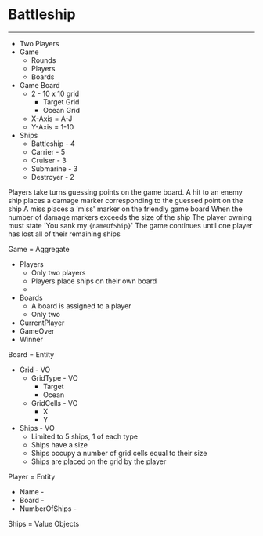 # Battleship
----

- Two Players
- Game
    - Rounds
    - Players
    - Boards
- Game Board
  - 2 - 10 x 10 grid
    - Target Grid
    - Ocean Grid
  - X-Axis = A-J
  - Y-Axis = 1-10
- Ships
   - Battleship - 4
   - Carrier - 5
   - Cruiser - 3
   - Submarine - 3
   - Destroyer - 2

Players take turns guessing points on the game board.
A hit to an enemy ship places a damage marker corresponding to the guessed point on the ship
A miss places a 'miss' marker on the friendly game board
When the number of damage markers exceeds the size of the ship
The player owning must state 'You sank my `{nameOfShip}`'
The game continues until one player has lost all of their remaining ships


Game = Aggregate
- Players
   - Only two players
   - Players place ships on their own board
   - 
- Boards
   - A board is assigned to a player
   - Only two
- CurrentPlayer
- GameOver
- Winner


Board = Entity
  - Grid - VO
    - GridType - VO
      - Target
      - Ocean
    - GridCells - VO
        - X
        - Y
  - Ships - VO
     - Limited to 5 ships, 1 of each type
     - Ships have a size
     - Ships occupy a number of grid cells equal to their size
     - Ships are placed on the grid by the player
    


Player = Entity
  - Name - 
  - Board - 
  - NumberOfShips -

Ships = Value Objects

